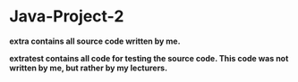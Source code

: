# Java-Project-2

**extra contains all source code written by me.**

**extratest contains all code for testing the source code. This code was not written by me, but rather by my lecturers.**


